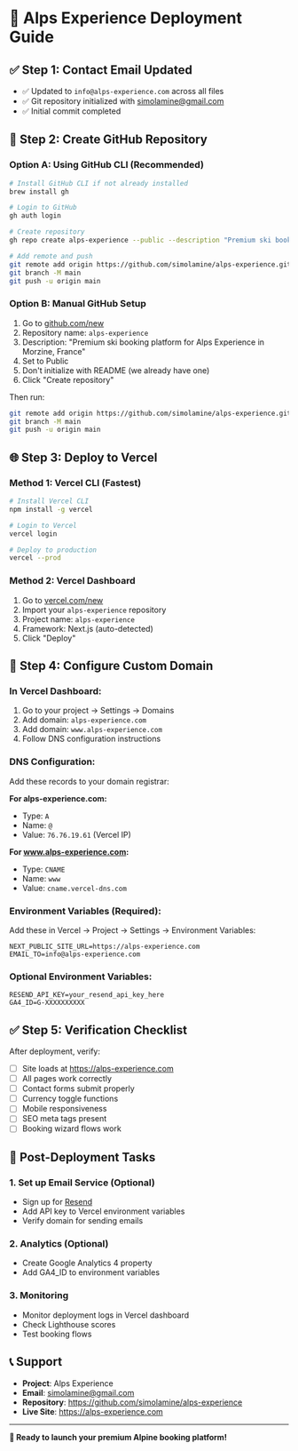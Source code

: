 # 🚀 Alps Experience Deployment Guide

## ✅ Step 1: Contact Email Updated
- ✅ Updated to `info@alps-experience.com` across all files
- ✅ Git repository initialized with simolamine@gmail.com
- ✅ Initial commit completed

## 📂 Step 2: Create GitHub Repository

### Option A: Using GitHub CLI (Recommended)
```bash
# Install GitHub CLI if not already installed
brew install gh

# Login to GitHub
gh auth login

# Create repository
gh repo create alps-experience --public --description "Premium ski booking platform for Alps Experience in Morzine, France"

# Add remote and push
git remote add origin https://github.com/simolamine/alps-experience.git
git branch -M main
git push -u origin main
```

### Option B: Manual GitHub Setup
1. Go to [github.com/new](https://github.com/new)
2. Repository name: `alps-experience`
3. Description: "Premium ski booking platform for Alps Experience in Morzine, France"
4. Set to Public
5. Don't initialize with README (we already have one)
6. Click "Create repository"

Then run:
```bash
git remote add origin https://github.com/simolamine/alps-experience.git
git branch -M main
git push -u origin main
```

## 🌐 Step 3: Deploy to Vercel

### Method 1: Vercel CLI (Fastest)
```bash
# Install Vercel CLI
npm install -g vercel

# Login to Vercel
vercel login

# Deploy to production
vercel --prod
```

### Method 2: Vercel Dashboard
1. Go to [vercel.com/new](https://vercel.com/new)
2. Import your `alps-experience` repository
3. Project name: `alps-experience`
4. Framework: Next.js (auto-detected)
5. Click "Deploy"

## 🔗 Step 4: Configure Custom Domain

### In Vercel Dashboard:
1. Go to your project → Settings → Domains
2. Add domain: `alps-experience.com`
3. Add domain: `www.alps-experience.com`
4. Follow DNS configuration instructions

### DNS Configuration:
Add these records to your domain registrar:

**For alps-experience.com:**
- Type: `A`
- Name: `@`
- Value: `76.76.19.61` (Vercel IP)

**For www.alps-experience.com:**
- Type: `CNAME`
- Name: `www`
- Value: `cname.vercel-dns.com`

### Environment Variables (Required):
Add these in Vercel → Project → Settings → Environment Variables:

```env
NEXT_PUBLIC_SITE_URL=https://alps-experience.com
EMAIL_TO=info@alps-experience.com
```

### Optional Environment Variables:
```env
RESEND_API_KEY=your_resend_api_key_here
GA4_ID=G-XXXXXXXXXX
```

## ✅ Step 5: Verification Checklist

After deployment, verify:
- [ ] Site loads at https://alps-experience.com
- [ ] All pages work correctly
- [ ] Contact forms submit properly
- [ ] Currency toggle functions
- [ ] Mobile responsiveness
- [ ] SEO meta tags present
- [ ] Booking wizard flows work

## 🔧 Post-Deployment Tasks

### 1. Set up Email Service (Optional)
- Sign up for [Resend](https://resend.com)
- Add API key to Vercel environment variables
- Verify domain for sending emails

### 2. Analytics (Optional)
- Create Google Analytics 4 property
- Add GA4_ID to environment variables

### 3. Monitoring
- Monitor deployment logs in Vercel dashboard
- Check Lighthouse scores
- Test booking flows

## 📞 Support

- **Project**: Alps Experience
- **Email**: simolamine@gmail.com
- **Repository**: https://github.com/simolamine/alps-experience
- **Live Site**: https://alps-experience.com

---

**🎿 Ready to launch your premium Alpine booking platform!**
